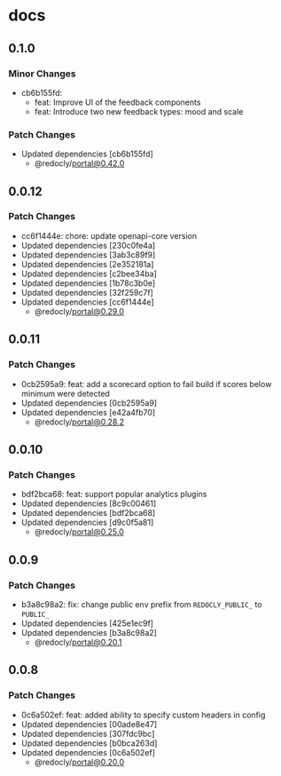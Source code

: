 # docs

## 0.1.0

### Minor Changes

- cb6b155fd:
  - feat: Improve UI of the feedback components
  - feat: Introduce two new feedback types: mood and scale

### Patch Changes

- Updated dependencies [cb6b155fd]
  - @redocly/portal@0.42.0

## 0.0.12

### Patch Changes

- cc6f1444e: chore: update openapi-core version
- Updated dependencies [230c0fe4a]
- Updated dependencies [3ab3c89f9]
- Updated dependencies [2e352181a]
- Updated dependencies [c2bee34ba]
- Updated dependencies [1b78c3b0e]
- Updated dependencies [32f259c7f]
- Updated dependencies [cc6f1444e]
  - @redocly/portal@0.29.0

## 0.0.11

### Patch Changes

- 0cb2595a9: feat: add a scorecard option to fail build if scores below minimum were detected
- Updated dependencies [0cb2595a9]
- Updated dependencies [e42a4fb70]
  - @redocly/portal@0.28.2

## 0.0.10

### Patch Changes

- bdf2bca68: feat: support popular analytics plugins
- Updated dependencies [8c9c00461]
- Updated dependencies [bdf2bca68]
- Updated dependencies [d9c0f5a81]
  - @redocly/portal@0.25.0

## 0.0.9

### Patch Changes

- b3a8c98a2: fix: change public env prefix from `REDOCLY_PUBLIC_` to `PUBLIC_`
- Updated dependencies [425e1ec9f]
- Updated dependencies [b3a8c98a2]
  - @redocly/portal@0.20.1

## 0.0.8

### Patch Changes

- 0c6a502ef: feat: added ability to specify custom headers in config
- Updated dependencies [00ade8e47]
- Updated dependencies [307fdc9bc]
- Updated dependencies [b0bca263d]
- Updated dependencies [0c6a502ef]
  - @redocly/portal@0.20.0
